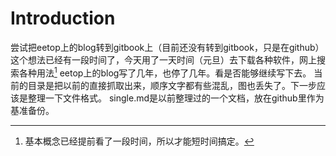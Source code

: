 # Introduction

尝试把eetop上的blog转到gitbook上（目前还没有转到gitbook，只是在github）
这个想法已经有一段时间了，今天用了一天时间（元旦）去下载各种软件，网上搜索各种用法[^1]
eetop上的blog写了几年，也停了几年。看是否能够继续写下去。
当前的目录是把以前的直接抓取出来，顺序文字都有些混乱，图也丢失了。下一步应该是整理一下文件格式。
single.md是以前整理过的一个文档，放在github里作为基准备份。
[^1]:基本概念已经提前看了一段时间，所以才能短时间搞定。